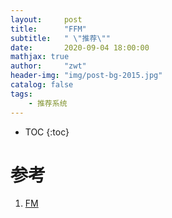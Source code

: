 ```yaml
---
layout:     post
title:      "FFM"
subtitle:   " \"推荐\""
date:       2020-09-04 18:00:00
mathjax: true
author:     "zwt"
header-img: "img/post-bg-2015.jpg"
catalog: false
tags:
    - 推荐系统
---
```

* TOC
{:toc}




# 参考
1. [FM](https://zhuanlan.zhihu.com/p/153500425)
